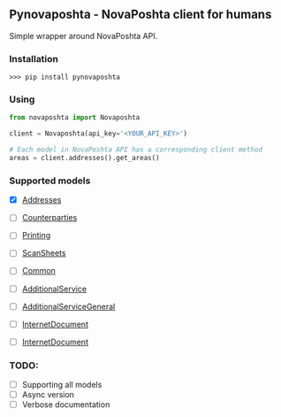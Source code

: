 ## Pynovaposhta - NovaPoshta client for humans

Simple wrapper around NovaPoshta API.


### Installation

```shell
>>> pip install pynovaposhta
```


### Using

```python
from novaposhta import Novaposhta

client = Novaposhta(api_key='<YOUR_API_KEY>')

# Each model in NovaPoshta API has a corresponding client method
areas = client.addresses().get_areas()
```

### Supported models

- [x] [Addresses](https://devcenter.novaposhta.ua/docs/services/556d7ccaa0fe4f08e8f7ce43/operations/58e5ebeceea27017bc851d67)
- [ ] [Counterparties](https://devcenter.novaposhta.ua/docs/services/557eb8c8a0fe4f02fc455b2d/operations/557fdcb4a0fe4f105c087611)
- [ ] [Printing](https://devcenter.novaposhta.ua/docs/services/556d7280a0fe4f08e8f7ce40/operations/557ed645a0fe4f02fc455b31)
- [ ] [ScanSheets](https://devcenter.novaposhta.ua/docs/services/55662bd3a0fe4f10086ec96e/operations/556c4786a0fe4f0634657b65)
- [ ] [Common](https://devcenter.novaposhta.ua/docs/services/55702570a0fe4f0cf4fc53ed/operations/55702571a0fe4f0b6483890f)
- [ ] [AdditionalService](https://devcenter.novaposhta.ua/docs/services/58ad7185eea27006cc36d649/operations/58b6b830ff2c200cd80adb91)
- [ ] [AdditionalServiceGeneral](https://devcenter.novaposhta.ua/docs/services/58f722b3ff2c200c04673bd1/operations/58f7233eff2c200c04673bd2)
- [ ] [InternetDocument](https://devcenter.novaposhta.ua/docs/services/556eef34a0fe4f02049c664e/operations/557eb417a0fe4f02fc455b2c)
- [ ] [InternetDocument](https://devcenter.novaposhta.ua/docs/services/556eef34a0fe4f02049c664e/operations/557eb417a0fe4f02fc455b2c)


### TODO:
- [ ] Supporting all models 
- [ ] Async version 
- [ ] Verbose documentation 
